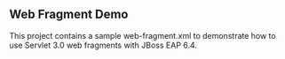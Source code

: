 Web Fragment Demo
-----------------

This project contains a sample web-fragment.xml to demonstrate how to use Servlet 3.0 web fragments with JBoss EAP 6.4.
